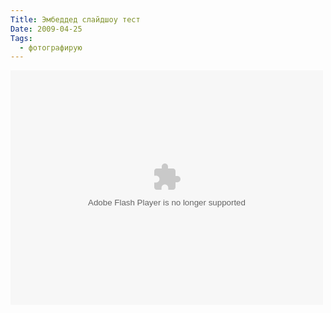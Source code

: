 ```yaml
---
Title: Эмбеддед слайдшоу тест
Date: 2009-04-25
Tags:
  - фотографирую
---
```


<object width="500" height="375"> <param name="flashvars" value="offsite=true&amp;lang=en-us&amp;page_show_url=%2Fphotos%2Falexeypegov%2Fsets%2F72157617252703246%2Fshow%2F&amp;page_show_back_url=%2Fphotos%2Falexeypegov%2Fsets%2F72157617252703246%2F&amp;set_id=72157617252703246&amp;jump_to="></param> <param name="movie" value="http://www.flickr.com/apps/slideshow/show.swf?v=70933"></param> <param name="allowFullScreen" value="true"></param><embed type="application/x-shockwave-flash" src="http://www.flickr.com/apps/slideshow/show.swf?v=70933" allowfullscreen="true" flashvars="offsite=true&amp;lang=en-us&amp;page_show_url=%2Fphotos%2Falexeypegov%2Fsets%2F72157617252703246%2Fshow%2F&amp;page_show_back_url=%2Fphotos%2Falexeypegov%2Fsets%2F72157617252703246%2F&amp;set_id=72157617252703246&amp;jump_to=" width="500" height="375"></embed></object>